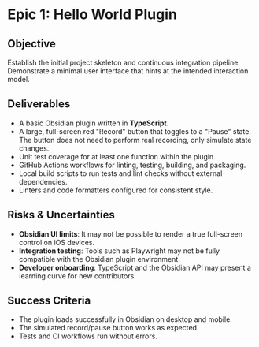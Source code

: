 # Epic 1: Hello World Plugin

## Objective

Establish the initial project skeleton and continuous integration pipeline.
Demonstrate a minimal user interface that hints at the intended interaction model.

## Deliverables

- A basic Obsidian plugin written in **TypeScript**.
- A large, full-screen red "Record" button that toggles to a "Pause" state.
  The button does not need to perform real recording, only simulate state changes.
- Unit test coverage for at least one function within the plugin.
- GitHub Actions workflows for linting, testing, building, and packaging.
- Local build scripts to run tests and lint checks without external dependencies.
- Linters and code formatters configured for consistent style.

## Risks & Uncertainties

- **Obsidian UI limits**:
  It may not be possible to render a true full-screen control on iOS devices.
- **Integration testing**:
  Tools such as Playwright may not be fully compatible with the Obsidian plugin environment.
- **Developer onboarding**:
  TypeScript and the Obsidian API may present a learning curve for new contributors.

## Success Criteria

- The plugin loads successfully in Obsidian on desktop and mobile.
- The simulated record/pause button works as expected.
- Tests and CI workflows run without errors.